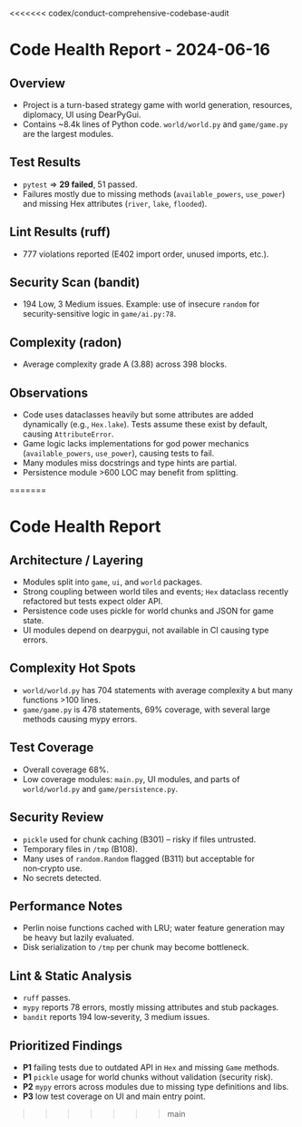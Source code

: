 <<<<<<< codex/conduct-comprehensive-codebase-audit
# Code Health Report - 2024-06-16

## Overview
- Project is a turn-based strategy game with world generation, resources, diplomacy, UI using DearPyGui.
- Contains ~8.4k lines of Python code. `world/world.py` and `game/game.py` are the largest modules.

## Test Results
- `pytest` => **29 failed**, 51 passed.
- Failures mostly due to missing methods (`available_powers`, `use_power`) and missing Hex attributes (`river`, `lake`, `flooded`).

## Lint Results (ruff)
- 777 violations reported (E402 import order, unused imports, etc.).

## Security Scan (bandit)
- 194 Low, 3 Medium issues. Example: use of insecure `random` for security-sensitive logic in `game/ai.py:78`.

## Complexity (radon)
- Average complexity grade A (3.88) across 398 blocks.

## Observations
- Code uses dataclasses heavily but some attributes are added dynamically (e.g., `Hex.lake`). Tests assume these exist by default, causing `AttributeError`.
- Game logic lacks implementations for god power mechanics (`available_powers`, `use_power`), causing tests to fail.
- Many modules miss docstrings and type hints are partial.
- Persistence module >600 LOC may benefit from splitting.

=======
# Code Health Report

## Architecture / Layering
- Modules split into `game`, `ui`, and `world` packages.
- Strong coupling between world tiles and events; `Hex` dataclass recently refactored but tests expect older API.
- Persistence code uses pickle for world chunks and JSON for game state.
- UI modules depend on dearpygui, not available in CI causing type errors.

## Complexity Hot Spots
- `world/world.py` has 704 statements with average complexity `A` but many functions >100 lines.
- `game/game.py` is 478 statements, 69% coverage, with several large methods causing mypy errors.

## Test Coverage
- Overall coverage 68%.
- Low coverage modules: `main.py`, UI modules, and parts of `world/world.py` and `game/persistence.py`.

## Security Review
- `pickle` used for chunk caching (B301) – risky if files untrusted.
- Temporary files in `/tmp` (B108).
- Many uses of `random.Random` flagged (B311) but acceptable for non‑crypto use.
- No secrets detected.

## Performance Notes
- Perlin noise functions cached with LRU; water feature generation may be heavy but lazily evaluated.
- Disk serialization to `/tmp` per chunk may become bottleneck.

## Lint & Static Analysis
- `ruff` passes.
- `mypy` reports 78 errors, mostly missing attributes and stub packages.
- `bandit` reports 194 low‑severity, 3 medium issues.

## Prioritized Findings
- **P1** failing tests due to outdated API in `Hex` and missing `Game` methods.
- **P1** `pickle` usage for world chunks without validation (security risk).
- **P2** `mypy` errors across modules due to missing type definitions and libs.
- **P3** low test coverage on UI and main entry point.
>>>>>>> main

